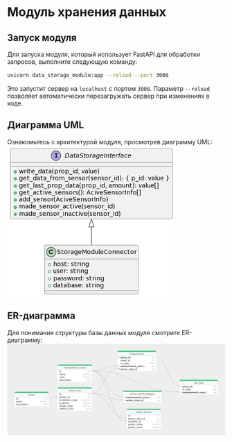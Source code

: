 # Модуль хранения данных

## Запуск модуля
Для запуска модуля, который использует FastAPI для обработки запросов, выполните следующую команду:

```bash
uvicorn data_storage_module:app --reload --port 3000
```

Это запустит сервер на `localhost` с портом `3000`. Параметр `--reload` позволяет автоматически перезагружать сервер при изменениях в коде.

## Диаграмма UML
Ознакомьтесь с архитектурой модуля, просмотрев диаграмму UML:
![UML Диаграмма модуля хранения](uml_storage_module.png)

## ER-диаграмма
Для понимания структуры базы данных модуля смотрите ER-диаграмму:
![ER Диаграмма](ER_diagram.png)
